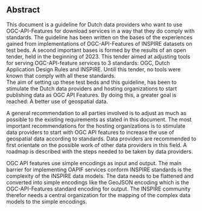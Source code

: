 ## Abstract

This document is a guideline for Dutch data providers who want to use OGC-API-Features for download services in a way that they do comply with standards.
The guideline has been written on the bases of the experiences gained from implementations of OGC-API-Features of INSPIRE datasets on test beds.
A second important bases is formed by the results of an open tender, held in the beginning of 2023. This tender aimed at adjusting tools for serving OGC-API-feature services to 3 standards: OGC, Dutch Application Design Rules and INSPIRE. Untill this tender, no tools were known that comply with all these standards.  
The aim of setting up these test beds and this guideline, has been to stimulate the Dutch data providers and hosting organizations to start publishing data as OGC API Features.
By doing this, a greater goal is reached: A better use of geospatial data.

A general recommendation to all parties involved is to adjust as much as possible to the existing requirements as stated in this document.
The most important recommendations for the hosting organizations is to stimulate data providers to start with OGC API features to increase the use of geospatial data according to standards.
Data providers are recommended to first orientate on the possible work of other data providers in this field. A roadmap is described with the steps needed to be taken by data providers.

OGC API features use simple encodings as input and output. 
The main barrier for implementing OAPIF services conform INSPIRE standards is the complexity of the INSPIRE data models.
The data needs to be flattened and converted into simple encodings like the GeoJSON encoding which is the OGC-API-Features standard encoding for output.
The INSPIRE community therefor needs a central organization for the mapping of the complex data models to the simple encodings.
